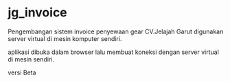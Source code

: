 # jg_invoice
Pengembangan sistem invoice penyewaan gear CV.Jelajah Garut
digunakan server virtual di mesin komputer sendiri.

aplikasi dibuka dalam browser lalu membuat koneksi dengan server virtual di mesin sendiri.


versi Beta
